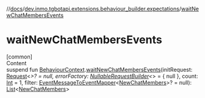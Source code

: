//[docs](../../index.md)/[dev.inmo.tgbotapi.extensions.behaviour_builder.expectations](index.md)/[waitNewChatMembersEvents](wait-new-chat-members-events.md)



# waitNewChatMembersEvents  
[common]  
Content  
suspend fun [BehaviourContext](../dev.inmo.tgbotapi.extensions.behaviour_builder/-behaviour-context/index.md).[waitNewChatMembersEvents](wait-new-chat-members-events.md)(initRequest: [Request](../dev.inmo.tgbotapi.requests.abstracts/-request/index.md)<*>? = null, errorFactory: [NullableRequestBuilder](index.md#%5Bdev.inmo.tgbotapi.extensions.behaviour_builder.expectations%2FNullableRequestBuilder%2F%2F%2FPointingToDeclaration%2F%5D%2FClasslikes%2F625018081)<*> = { null }, count: [Int](https://kotlinlang.org/api/latest/jvm/stdlib/kotlin/-int/index.html) = 1, filter: [EventMessageToEventMapper](index.md#%5Bdev.inmo.tgbotapi.extensions.behaviour_builder.expectations%2FEventMessageToEventMapper%2F%2F%2FPointingToDeclaration%2F%5D%2FClasslikes%2F625018081)<[NewChatMembers](../dev.inmo.tgbotapi.types.message.ChatEvents/-new-chat-members/index.md)>? = null): [List](https://kotlinlang.org/api/latest/jvm/stdlib/kotlin.collections/-list/index.html)<[NewChatMembers](../dev.inmo.tgbotapi.types.message.ChatEvents/-new-chat-members/index.md)>  



